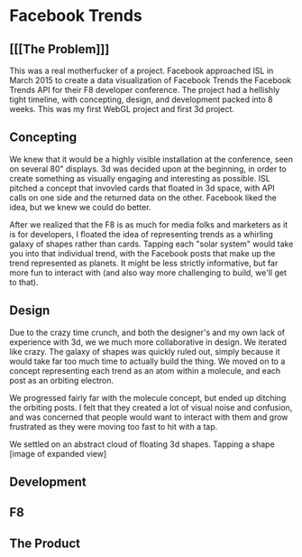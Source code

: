 

# Facebook Trends

## [[[The Problem]]]
This was a real motherfucker of a project. Facebook approached ISL in March 2015 to create a data visualization of Facebook Trends the Facebook Trends API for their F8 developer conference. The project had a hellishly tight timeline, with concepting, design, and development packed into 8 weeks.  This was my first WebGL project and first 3d project.

## Concepting
We knew that it would be a highly visible installation at the conference, seen on several 80" displays. 3d was decided upon at the beginning, in order to create something as visually engaging and interesting as possible.  ISL pitched a concept that invovled cards that floated in 3d space, with API calls on one side and the returned data on the other.  Facebook liked the idea, but we knew we could do better.

After we realized that the F8 is as much for media folks and marketers as it is for developers, I floated the idea of representing trends as a whirling galaxy of shapes rather than cards. Tapping each "solar system" would take you into that individual trend, with the Facebook posts that make up the trend represented as planets.  It might be less strictly informative, but far more fun to interact with (and also way more challenging to build, we'll get to that).

## Design
Due to the crazy time crunch, and both the designer's and my own lack of experience with 3d, we we much more collaborative in design. We iterated like crazy.  The galaxy of shapes was quickly ruled out, simply because it would take far too much time to actually build the thing.  We moved on to a concept representing each trend as an atom within a molecule, and each post as an orbiting electron.

We progressed fairly far with the molecule concept, but ended up ditching the orbiting posts. I felt that they created a lot of visual noise and confusion, and was concerned that people would want to interact with them and grow frustrated as they were moving too fast to hit with a tap.

We settled on an abstract cloud of floating 3d shapes.  Tapping a shape 
[image of expanded view]

## Development

## F8

## The Product